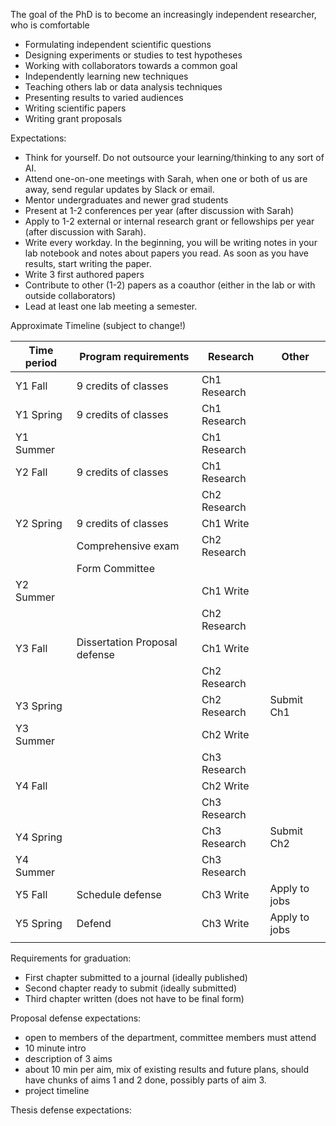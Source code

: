 The goal of the PhD is to become an increasingly independent researcher, who is comfortable
- Formulating independent scientific questions
- Designing experiments or studies to test hypotheses
- Working with collaborators towards a common goal
- Independently learning new techniques
- Teaching others lab or data analysis techniques
- Presenting results to varied audiences
- Writing scientific papers
- Writing grant proposals

Expectations:
- Think for yourself. Do not outsource your learning/thinking to any sort of AI. 
- Attend one-on-one meetings with Sarah, when one or both of us are away, send regular updates by Slack or email. 
- Mentor undergraduates and newer grad students
- Present at 1-2 conferences per year (after discussion with Sarah)
- Apply to 1-2 external or internal research grant or fellowships per year (after discussion with Sarah).
- Write every workday. In the beginning, you will be writing notes in your lab notebook and notes about papers you read. As soon as you have results, start writing the paper. 
- Write 3 first authored papers
- Contribute to other (1-2) papers as a coauthor (either in the lab or with outside collaborators)
- Lead at least one lab meeting a semester. 


Approximate Timeline (subject to change!)

| Time period | Program requirements          | Research     | Other         |
| ----------- | ----------------------------- | ------------ | ------------- |
| Y1 Fall     | 9 credits of classes          | Ch1 Research |               |
| Y1 Spring   | 9 credits of classes          | Ch1 Research |               |
| Y1 Summer   |                               | Ch1 Research |               |
| Y2 Fall     | 9 credits of  classes         | Ch1 Research |               |
|             |                               | Ch2 Research |               |
| Y2 Spring   | 9 credits of classes          | Ch1 Write    |               |
|             | Comprehensive exam            | Ch2 Research |               |
|             | Form Committee                |              |               |
| Y2 Summer   |                               | Ch1 Write    |               |
|             |                               | Ch2 Research |               |
| Y3 Fall     | Dissertation Proposal defense | Ch1 Write    |               |
|             |                               | Ch2 Research |               |
| Y3 Spring   |                               | Ch2 Research | Submit Ch1    |
| Y3 Summer   |                               | Ch2 Write    |               |
|             |                               | Ch3 Research |               |
| Y4 Fall     |                               | Ch2 Write    |               |
|             |                               | Ch3 Research |               |
| Y4 Spring   |                               | Ch3 Research | Submit Ch2    |
| Y4 Summer   |                               | Ch3 Research |               |
| Y5 Fall     | Schedule defense              | Ch3 Write    | Apply to jobs |
| Y5 Spring   | Defend                        | Ch3 Write    | Apply to jobs |
|             |                               |              |               |


Requirements for graduation:
- First chapter submitted to a journal (ideally published)
- Second chapter ready to submit (ideally submitted)
- Third chapter written (does not have to be final form)


Proposal defense expectations:
- open to members of the department, committee members must attend
- 10 minute intro
- description of 3 aims
- about 10 min per aim, mix of existing results and future plans, should have chunks of aims 1 and 2 done, possibly parts of aim 3. 
- project timeline

Thesis defense expectations:
